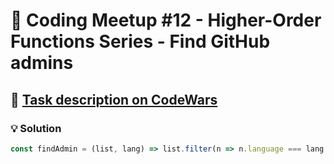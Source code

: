 # 📝 Coding Meetup #12 - Higher-Order Functions Series - Find GitHub admins

## 🔗 [Task description on CodeWars](https://www.codewars.com/kata/582dace555a1f4d859000058)

### 💡 Solution

```javascript
const findAdmin = (list, lang) => list.filter(n => n.language === lang && n.githubAdmin === 'yes');
```
